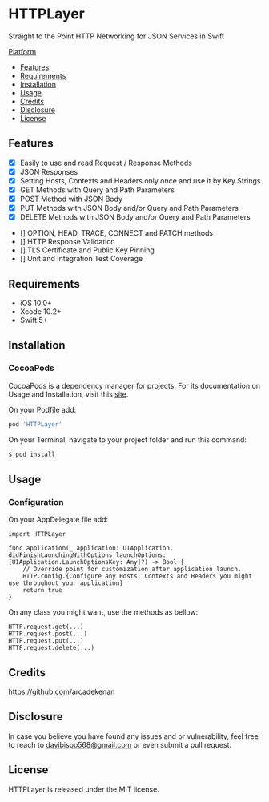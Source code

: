 # HTTPLayer
Straight to the Point HTTP Networking for JSON Services in Swift

[Platform](https://img.shields.io/cocoapods/p/HTTPLayer.svg)

- [Features](#features)
- [Requirements](#requirements)
- [Installation](#installation)
- [Usage](#usage)
- [Credits](#credits)
- [Disclosure](#disclosure)
- [License](#license)

## Features

- [x] Easily to use and read Request / Response Methods
- [x] JSON Responses
- [x] Setting Hosts, Contexts and Headers only once and use it by Key Strings
- [x] GET Methods with Query and Path Parameters
- [x] POST Method with JSON Body
- [x] PUT Methods with JSON Body and/or Query and Path Parameters
- [x] DELETE Methods with JSON Body and/or Query and Path Parameters
- [] OPTION, HEAD, TRACE, CONNECT and PATCH methods
- [] HTTP Response Validation
- [] TLS Certificate and Public Key Pinning
- [] Unit and Integration Test Coverage

## Requirements

- iOS 10.0+ 
- Xcode 10.2+
- Swift 5+

## Installation

### CocoaPods

CocoaPods is a dependency manager for projects. For its documentation on Usage and Installation, visit this [site](https://cocoapods.org).

On your Podfile add:

```ruby
pod 'HTTPLayer'
```
On your Terminal, navigate to your project folder and run this command:

```bash
$ pod install
```

## Usage
### Configuration

On your AppDelegate file add:

```
import HTTPLayer

func application(_ application: UIApplication, didFinishLaunchingWithOptions launchOptions: [UIApplication.LaunchOptionsKey: Any]?) -> Bool {
    // Override point for customization after application launch.
    HTTP.config.{Configure any Hosts, Contexts and Headers you might use throughout your application}
    return true
}
```

On any class you might want, use the methods as bellow:

```
HTTP.request.get(...)
HTTP.request.post(...)
HTTP.request.put(...)
HTTP.request.delete(...)
```

## Credits

https://github.com/arcadekenan

## Disclosure

In case you believe you have found any issues and or vulnerability, feel free to reach to davibispo568@gmail.com or even submit a pull request.

## License

HTTPLayer is released under the MIT license.
